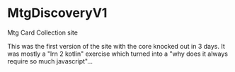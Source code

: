 # MtgDiscoveryV1
Mtg Card Collection site

This was the first version of the site with the core knocked out in 3 days. It was mostly a "lrn 2 kotlin" exercise which turned into a "why does it always require so much javascript"...
